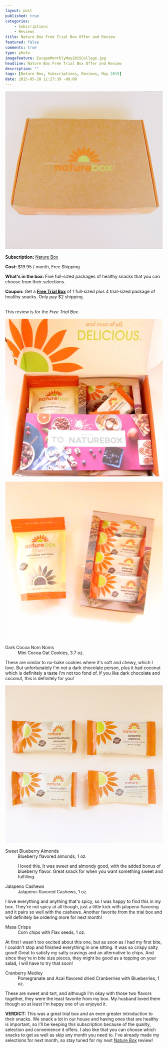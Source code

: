 ```yaml
---
layout: post
published: true
categories: 
    - Subscriptions
    - Reviews
title: Nature Box Free Trial Box Offer and Review
featured: false
comments: true
type: photo
imagefeature: EscapeMonthlyMay2015Collage.jpg
headline: Nature Box Free Trial Box Offer and Review
description: ""
tags: [Nature Box, Subscriptions, Reviews, May 2015]
date: 2015-05-28 11:27:39 -08:00
---
```


<center><img src='/images/NatureBoxMay2015Box.jpg'></center>
<p><b>Subscription:</b> <a href="https://naturebox.com">Nature Box</a></p>
<p><b>Cost:</b> $19.95 / month, Free Shipping</p>
<p><b>What's in the box:</b> Five full-sized packages of healthy snacks that you can choose from their selections.</p>
<p><b>Coupon:</b> Get a <a href="https://naturebox.com/select"><b>Free Trial Box</b></a> of 1 full-sized plus 4 trial-sized package of healthy snacks. Only pay $2 shipping.</p>
<br>

<DT>This review is for the <i>Free Trial Box</i>.</DT>
<p><center><img src='/images/NatureBoxMay2015Box2.jpg'></center></p>

<center><img src='/images/NatureBoxMay2015Items.jpg'></center>
<DL>
<DT>Dark Cocoa Nom Noms</DT>
<DD>Mini Cocoa Oat Cookies, 3.7 oz.</DD>
<p>These are similar to no-bake cookies where it's soft and chewy, which I love. But unfortunately I'm not a dark chocolate person, plus it had coconut which is definitely a taste I'm not too fond of. If you like dark chocolate and coconut, this is definitely for you!</p>
</DL>
<center><img src='/images/NatureBoxMay2015Items2.jpg'></center>
<DL>
<DT>Sweet Blueberry Almonds</DT>
<DD>Blueberry flavored almonds, 1 oz.<DD>
<p>I loved this. It was sweet and almondy good, with the added bonus of blueberry flavor. Great snack for when you want something sweet and fulfilling.</p>
</DL>
<DL>
<DT>Jalapeno Cashews</a></DT>
<DD>Jalapeno-flavored Cashews, 1 oz.</DD>
<p>I love everything and anything that's spicy, so I was happy to find this in my box. They're not spicy at all though, just a little kick with jalapeno flavoring and it pairs so well with the cashews. Another favorite from the trial box and will definitely be ordering more for next month!</p>
</DL>
<DL>
<DT>Masa Crisps</DT>
<DD>Corn chips with Flax seeds, 1 oz.</DD>
<p>At first I wasn't too excited about this one, but as soon as I had my first bite, I couldn't stop and finished everything in one sitting. It was so crispy salty good! Great to satisfy my salty cravings and an alternative to chips. And since they're in bite size pieces, they might be good as a topping on your salad, I will have to try that soon!</p>
</DL>
<DL>
<DT>Cranberry Medley</DT>
<DD>Pomegranate and Acai flavored dried Cranberries with Blueberries, 1 oz.</DD>
<p>These are sweet and tart, and although I'm okay with those two flavors together, they were the least favorite from my box. My husband loved them though so at least I'm happy one of us enjoyed it.</p>
</DL>

<p><b>VERDICT:</b> This was a great trial box and an even greater introduction to their snacks. We snack a lot in our house and having ones that are healthy is important, so I'll be keeping this subscription because of the quality, selection and convenience it offers. I also like that you can choose which snacks to get as well as skip any month you need to. I've already made my selections for next month, so stay tuned for my next <a href="https://naturebox.com">Nature Box</a> review!</p>
